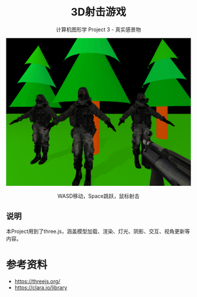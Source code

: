 <h1 align="center">3D射击游戏</h1>
<p align="center"><sm>计算机图形学 Project 3 - 真实感景物</sm></p>

![](screenshot.png)

<p align="center">WASD移动，Space跳跃，鼠标射击</p>

## 说明
本Project用到了three.js，涵盖模型加载、渲染、灯光、阴影、交互、视角更新等内容。

# 参考资料
* https://threejs.org/
* https://clara.io/library
